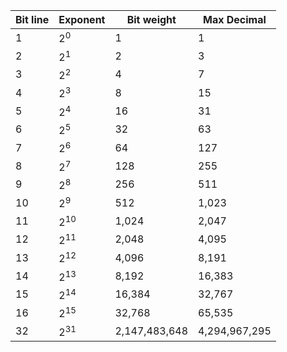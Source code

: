 | Bit line | Exponent | Bit weight    | Max Decimal   |
| -------- | -------- | ------------- | ------------- |
| 1        | $2^0$    | 1             | 1             |
| 2        | $2^1$    | 2             | 3             |
| 3        | $2^2$    | 4             | 7             |
| 4        | $2^3$    | 8             | 15            |
| 5        | $2^4$    | 16            | 31            |
| 6        | $2^5$    | 32            | 63            |
| 7        | $2^6$    | 64            | 127           |
| 8        | $2^7$    | 128           | 255           |
| 9        | $2^8$    | 256           | 511           |
| 10       | $2^9$    | 512           | 1,023         |
| 11       | $2^{10}$ | 1,024         | 2,047         |
| 12       | $2^{11}$ | 2,048         | 4,095         |
| 13       | $2^{12}$ | 4,096         | 8,191         |
| 14       | $2^{13}$ | 8,192         | 16,383        |
| 15       | $2^{14}$ | 16,384        | 32,767        |
| 16       | $2^{15}$ | 32,768        | 65,535        |
| 32       | $2^{31}$ | 2,147,483,648 | 4,294,967,295 |

